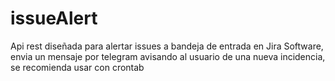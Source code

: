 # issueAlert
Api rest diseñada para alertar issues a bandeja de entrada en Jira Software, envia un mensaje por telegram avisando al usuario de una nueva incidencia, se recomienda usar con crontab
